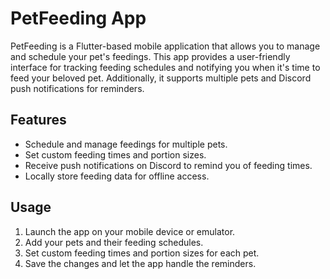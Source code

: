# PetFeeding App
PetFeeding is a Flutter-based mobile application that allows you to manage and schedule your pet's feedings. This app provides a user-friendly interface for tracking feeding schedules and notifying you when it's time to feed your beloved pet. Additionally, it supports multiple pets and Discord push notifications for reminders.

## Features
- Schedule and manage feedings for multiple pets.
- Set custom feeding times and portion sizes.
- Receive push notifications on Discord to remind you of feeding times.
- Locally store feeding data for offline access.

## Usage
1. Launch the app on your mobile device or emulator.
2. Add your pets and their feeding schedules.
3. Set custom feeding times and portion sizes for each pet.
4. Save the changes and let the app handle the reminders.
